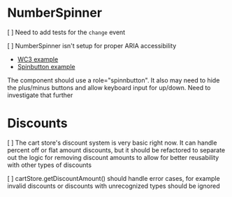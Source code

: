 # NumberSpinner

[ ] Need to add tests for the `change` event

[ ] NumberSpinner isn't setup for proper ARIA accessibility

- [WC3 example](https://w3c.github.io/aria-practices/examples/spinbutton/datepicker-spinbuttons.html)
- [Spinbutton example](https://www.digitala11y.com/spinbutton-role/)

The component should use a role="spinnbutton". It also may need to hide the plus/minus buttons and allow keyboard input for up/down. Need to investigate that further

# Discounts

[ ] The cart store's discount system is very basic right now. It can handle percent off or flat amount discounts, but it should be refactored to separate out the logic for removing discount amounts to allow for better reusability with other types of discounts

[ ] cartStore.getDiscountAmount() should handle error cases, for example invalid discounts or discounts with unrecognized types should be ignored
